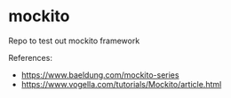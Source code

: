 # mockito
Repo to test out mockito framework

References:
- https://www.baeldung.com/mockito-series
- https://www.vogella.com/tutorials/Mockito/article.html
